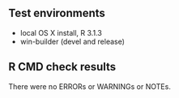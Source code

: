 ## Test environments

* local OS X install, R 3.1.3
* win-builder (devel and release)

## R CMD check results

There were no ERRORs or WARNINGs or NOTEs.
